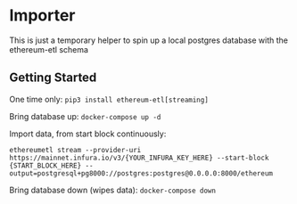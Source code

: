 # Importer

This is just a temporary helper to spin up a local postgres database with the ethereum-etl schema

## Getting Started

One time only: `pip3 install ethereum-etl[streaming]`

Bring database up: `docker-compose up -d`

Import data, from start block continuously:

```
ethereumetl stream --provider-uri https://mainnet.infura.io/v3/{YOUR_INFURA_KEY_HERE} --start-block {START_BLOCK_HERE} --output=postgresql+pg8000://postgres:postgres@0.0.0.0:8000/ethereum
```

Bring database down (wipes data): `docker-compose down`
